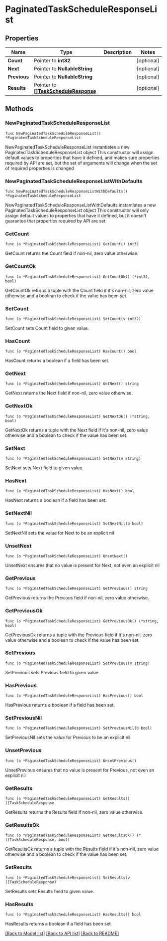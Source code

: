 # PaginatedTaskScheduleResponseList

## Properties

Name | Type | Description | Notes
------------ | ------------- | ------------- | -------------
**Count** | Pointer to **int32** |  | [optional] 
**Next** | Pointer to **NullableString** |  | [optional] 
**Previous** | Pointer to **NullableString** |  | [optional] 
**Results** | Pointer to [**[]TaskScheduleResponse**](TaskScheduleResponse.md) |  | [optional] 

## Methods

### NewPaginatedTaskScheduleResponseList

`func NewPaginatedTaskScheduleResponseList() *PaginatedTaskScheduleResponseList`

NewPaginatedTaskScheduleResponseList instantiates a new PaginatedTaskScheduleResponseList object
This constructor will assign default values to properties that have it defined,
and makes sure properties required by API are set, but the set of arguments
will change when the set of required properties is changed

### NewPaginatedTaskScheduleResponseListWithDefaults

`func NewPaginatedTaskScheduleResponseListWithDefaults() *PaginatedTaskScheduleResponseList`

NewPaginatedTaskScheduleResponseListWithDefaults instantiates a new PaginatedTaskScheduleResponseList object
This constructor will only assign default values to properties that have it defined,
but it doesn't guarantee that properties required by API are set

### GetCount

`func (o *PaginatedTaskScheduleResponseList) GetCount() int32`

GetCount returns the Count field if non-nil, zero value otherwise.

### GetCountOk

`func (o *PaginatedTaskScheduleResponseList) GetCountOk() (*int32, bool)`

GetCountOk returns a tuple with the Count field if it's non-nil, zero value otherwise
and a boolean to check if the value has been set.

### SetCount

`func (o *PaginatedTaskScheduleResponseList) SetCount(v int32)`

SetCount sets Count field to given value.

### HasCount

`func (o *PaginatedTaskScheduleResponseList) HasCount() bool`

HasCount returns a boolean if a field has been set.

### GetNext

`func (o *PaginatedTaskScheduleResponseList) GetNext() string`

GetNext returns the Next field if non-nil, zero value otherwise.

### GetNextOk

`func (o *PaginatedTaskScheduleResponseList) GetNextOk() (*string, bool)`

GetNextOk returns a tuple with the Next field if it's non-nil, zero value otherwise
and a boolean to check if the value has been set.

### SetNext

`func (o *PaginatedTaskScheduleResponseList) SetNext(v string)`

SetNext sets Next field to given value.

### HasNext

`func (o *PaginatedTaskScheduleResponseList) HasNext() bool`

HasNext returns a boolean if a field has been set.

### SetNextNil

`func (o *PaginatedTaskScheduleResponseList) SetNextNil(b bool)`

 SetNextNil sets the value for Next to be an explicit nil

### UnsetNext
`func (o *PaginatedTaskScheduleResponseList) UnsetNext()`

UnsetNext ensures that no value is present for Next, not even an explicit nil
### GetPrevious

`func (o *PaginatedTaskScheduleResponseList) GetPrevious() string`

GetPrevious returns the Previous field if non-nil, zero value otherwise.

### GetPreviousOk

`func (o *PaginatedTaskScheduleResponseList) GetPreviousOk() (*string, bool)`

GetPreviousOk returns a tuple with the Previous field if it's non-nil, zero value otherwise
and a boolean to check if the value has been set.

### SetPrevious

`func (o *PaginatedTaskScheduleResponseList) SetPrevious(v string)`

SetPrevious sets Previous field to given value.

### HasPrevious

`func (o *PaginatedTaskScheduleResponseList) HasPrevious() bool`

HasPrevious returns a boolean if a field has been set.

### SetPreviousNil

`func (o *PaginatedTaskScheduleResponseList) SetPreviousNil(b bool)`

 SetPreviousNil sets the value for Previous to be an explicit nil

### UnsetPrevious
`func (o *PaginatedTaskScheduleResponseList) UnsetPrevious()`

UnsetPrevious ensures that no value is present for Previous, not even an explicit nil
### GetResults

`func (o *PaginatedTaskScheduleResponseList) GetResults() []TaskScheduleResponse`

GetResults returns the Results field if non-nil, zero value otherwise.

### GetResultsOk

`func (o *PaginatedTaskScheduleResponseList) GetResultsOk() (*[]TaskScheduleResponse, bool)`

GetResultsOk returns a tuple with the Results field if it's non-nil, zero value otherwise
and a boolean to check if the value has been set.

### SetResults

`func (o *PaginatedTaskScheduleResponseList) SetResults(v []TaskScheduleResponse)`

SetResults sets Results field to given value.

### HasResults

`func (o *PaginatedTaskScheduleResponseList) HasResults() bool`

HasResults returns a boolean if a field has been set.


[[Back to Model list]](../README.md#documentation-for-models) [[Back to API list]](../README.md#documentation-for-api-endpoints) [[Back to README]](../README.md)


